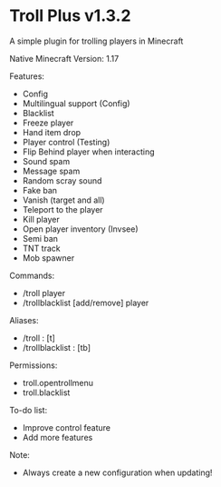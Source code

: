 # Troll Plus v1.3.2
A simple plugin for trolling players in Minecraft

Native Minecraft Version: 1.17

Features:
- Config
- Multilingual support (Config)
- Blacklist
- Freeze player
- Hand item drop
- Player control (Testing)
- Flip Behind player when interacting
- Sound spam
- Message spam
- Random scray sound
- Fake ban
- Vanish (target and all)
- Teleport to the player
- Kill player
- Open player inventory (Invsee)
- Semi ban
- TNT track
- Mob spawner

Commands:
- /troll player
- /trollblacklist [add/remove] player

Aliases:
- /troll : [t]
- /trollblacklist : [tb]

Permissions:
- troll.opentrollmenu
- troll.blacklist

To-do list:
- Improve control feature
- Add more features

Note:
- Always create a new configuration when updating!